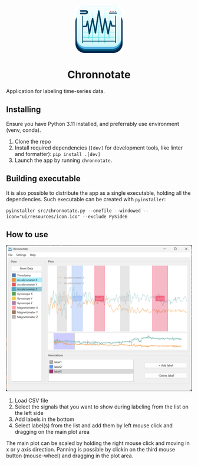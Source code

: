 <p align="center">
<picture>
<img src="ui/resources/icon/icon.png" height="128">
</picture>
<h1 align="center">Chronnotate</h1>
</p>

Application for labeling time-series data.

## Installing

Ensure you have Python 3.11 installed, and preferrably use environment (venv, conda).

1. Clone the repo
2. Install required dependencies (`[dev]` for development tools, like linter and formatter): `pip install .[dev]`
3. Launch the app by running `chronnotate`.

## Building executable

It is also possible to distribute the app as a single executable, holding all the dependencies.
Such executable can be created with `pyinstaller`:

```
pyinstaller src/chronnotate.py --onefile --windowed --icon="ui/resources/icon.ico" --exclude PySide6
```

## How to use

![Chronnotate preview](images/prreview-simple.png)

1. Load CSV file
2. Select the signals that you want to show during labeling from the list on the left side
3. Add labels in the bottom
4. Select label(s) from the list and add them by left mouse click and dragging on the main plot area

The main plot can be scaled by holding the right mouse click and moving in x or y axis direction.
Panning is possible by clickin on the third mouse button (mouse-wheel) and dragging in the plot area.